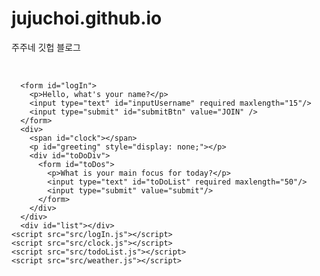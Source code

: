 # jujuchoi.github.io
주주네 깃헙 블로그
<!DOCTYPE html>
<html>
  <head>
    <title>Happy To do List</title>
    <meta charset="UTF-8">
    <meta http-equiv="X-UA-Compatible" content="IE=edge">
    <meta name="viewport" content="width=device-width, initial-scale=1.0">
    <link rel="stylesheet" href="src/style.css" />
    <link rel="preconnect" href="https://fonts.googleapis.com">
  <link rel="preconnect" href="https://fonts.gstatic.com" crossorigin>
  <link href="https://fonts.googleapis.com/css2?family=Montserrat:wght@100&display=swap" rel="stylesheet">
  </head>

  <body>
    <div id="weather">
      <span></span>
      <br>
      <span></span>
    </div>

      <form id="logIn">
        <p>Hello, what's your name?</p>
        <input type="text" id="inputUsername" required maxlength="15"/>
        <input type="submit" id="submitBtn" value="JOIN" />
      </form>
      <div>
        <span id="clock"></span>
        <p id="greeting" style="display: none;"></p>
        <div id="toDoDiv">
          <form id="toDos">
            <p>What is your main focus for today?</p>
            <input type="text" id="toDoList" required maxlength="50"/>
            <input type="submit" value="submit"/>
          </form>
        </div>
      </div>
      <div id="list"></div>
    <script src="src/logIn.js"></script>
    <script src="src/clock.js"></script>
    <script src="src/todoList.js"></script>
    <script src="src/weather.js"></script>
  </body>
</html>
